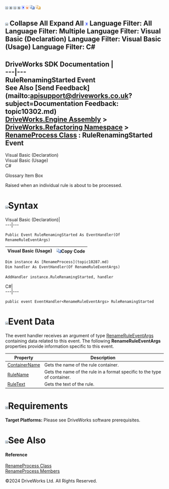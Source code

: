 ![](dotnetimages/collapse.gif) ![](dotnetimages/expand.gif) ![](dotnetimages/collapse.gif) ![](dotnetimages/expand.gif) ![](dotnetimages/drpdown.gif) ![](dotnetimages/drpdown_orange.gif) ![](dotnetimages/copycode.gif) ![](dotnetimages/copycodeHighlight.gif)

![](dotnetimages/collapse.gif) Collapse All Expand All ![](dotnetimages/drpdown.gif) Language Filter: All  Language Filter: Multiple  Language Filter: Visual Basic (Declaration) Language Filter: Visual Basic (Usage) Language Filter: C#  
---  
DriveWorks SDK Documentation  |   
---|---  
RuleRenamingStarted Event   
See Also [Send Feedback](mailto:apisupport@driveworks.co.uk?subject=Documentation Feedback: topic10302.md)  
[DriveWorks.Engine Assembly](topic2156.md) > [DriveWorks.Refactoring Namespace](topic10266.md) > [RenameProcess Class](topic10287.md) : RuleRenamingStarted Event  
---  
  
Visual Basic (Declaration)    
Visual Basic (Usage)    
C# 

Glossary Item Box

Raised when an individual rule is about to be processed. 

# ![](dotnetimages/collapse.gif)Syntax

Visual Basic (Declaration)|   
---|---  
      
    
    Public Event RuleRenamingStarted As EventHandler(Of RenameRuleEventArgs)  
  
Visual Basic (Usage)| ![](dotnetimages/copycode.gif)Copy Code  
---|---  
      
    
    Dim instance As [RenameProcess](topic10287.md)
    Dim handler As EventHandler(Of RenameRuleEventArgs)
     
    AddHandler instance.RuleRenamingStarted, handler  
  
C#|   
---|---  
      
    
    public event EventHandler<RenameRuleEventArgs> RuleRenamingStarted  
  
# ![](dotnetimages/collapse.gif)Event Data

The event handler receives an argument of type [RenameRuleEventArgs](topic10306.md) containing data related to this event. The following **RenameRuleEventArgs** properties provide information specific to this event.

Property| Description  
---|---  
[ContainerName](topic10314.md)| Gets the name of the rule container.   
[RuleName](topic10315.md)| Gets the name of the rule in a format specific to the type of container.   
[RuleText](topic10316.md)| Gets the text of the rule.   
  
# ![](dotnetimages/collapse.gif)Requirements

**Target Platforms:** Please see DriveWorks software prerequisites.

# ![](dotnetimages/collapse.gif)See Also

#### Reference

[RenameProcess Class](topic10287.md)   
[RenameProcess Members](topic10288.md)

©2024 DriveWorks Ltd. All Rights Reserved.
